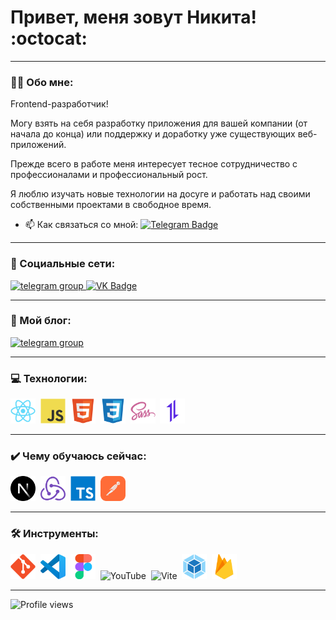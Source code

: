 
# Привет, меня зовут Никита! :octocat:

---

### :man_technologist: Обо мне:
Frontend-разработчик!

Могу взять на себя разработку приложения для вашей компании (от начала до конца) или поддержку и доработку уже существующих веб-приложений.

Прежде всего в работе меня интересует тесное сотрудничество с профессионалами и профессиональный рост.

Я люблю изучать новые технологии на досуге и работать над своими собственными проектами в свободное время.


- :mailbox: Как связаться со мной: [![Telegram Badge](https://img.shields.io/badge/-nikita_osipov59-blue?style=flat&logo=Telegram&logoColor=white)](https://t.me/nikita_osipov59)

---

### 🤝 Социальные сети:

  <div id="badges">
    <a href="https://t.me/nikita_osipov59" target="_blank">
      <img src="https://cdn-icons-png.flaticon.com/512/2111/2111646.png" width="40" height="40" alt="telegram group" />
    </a>
    <a href="https://vk.com/nikita.osipov59" target="_blank">
      <img src="https://cdn-icons-png.flaticon.com/512/145/145813.png" width="40" height="40" alt="VK Badge"/>
    </a>
  </div>

---

### 👀 Мой блог:

  <div id="badges">
    <a href="https://t.me/nikita_frontendit" target="_blank">
      <img src="https://cdn-icons-png.flaticon.com/512/2111/2111646.png" width="40" height="40" alt="telegram group" />
    </a>
  </div>

---

### 💻 Технологии:

<div>
  <img src="https://github.com/devicons/devicon/blob/master/icons/react/react-original.svg" title="React" alt="React" width="40" height="40"/>&nbsp
  <img src="https://github.com/devicons/devicon/blob/master/icons/javascript/javascript-original.svg" title="JavaScript" alt="javaScript" width="40" height="40"/>&nbsp
  <img src="https://github.com/devicons/devicon/blob/master/icons/html5/html5-original.svg" title="HTML5" alt="HTML5" width="40" height="40"/>&nbsp
  <img src="https://github.com/devicons/devicon/blob/master/icons/css3/css3-original.svg" title="CSS" alt="CSS" width="40" height="40"/>&nbsp
  <img src="https://github.com/devicons/devicon/blob/master/icons/sass/sass-original.svg" title="SASS/SCSS" alt="SASS/SCSS" width="40" height="40"/>&nbsp;
  <img src="https://github.com/devicons/devicon/blob/master/icons/axios/axios-plain.svg" title="Axios" alt="Axios" width="40" height="40"/>&nbsp;
</div>

---

### ✔️ Чему обучаюсь сейчас:

<div>
  <img src="https://github.com/devicons/devicon/blob/master/icons/nextjs/nextjs-original.svg" title="Next" alt="Next" width="40" height="40"/>&nbsp
  <img src="https://github.com/devicons/devicon/blob/master/icons/redux/redux-original.svg" title="Redux-toolkit" alt="Redux-toolkit" width="40" height="40"/>&nbsp
  <img src="https://github.com/devicons/devicon/blob/master/icons/typescript/typescript-original.svg" title="TypeScript" alt="TypeScript" width="40" height="40"/>&nbsp
  <img src="https://github.com/tandpfun/skill-icons/blob/main/icons/Postman.svg" title="Postman" alt="Postman" width="40" height="40"/>&nbsp
</div>

---

### 🛠 Инструменты:

<div>
  <img src="https://github.com/devicons/devicon/blob/master/icons/git/git-original.svg" title="Git" alt="Git" width="40" height="40"/>&nbsp
  <img src="https://github.com/devicons/devicon/blob/master/icons/vscode/vscode-original.svg" title="VScode" alt="VScode" width="40" height="40"/>&nbsp;
  <img src="https://github.com/devicons/devicon/blob/master/icons/figma/figma-original.svg" title="Figma" alt="Figma" style="cursor: default" width="40" height="40"/>&nbsp;
  <img src="https://upload.wikimedia.org/wikipedia/commons/9/96/YouTube_social_red_squircle_%282017%29.svg" title="YouTube" alt="YouTube" style="cursor: default" width="40" height="40"/>&nbsp;
  <img src="https://github.com/vitejs/vite/blob/main/docs/public/logo.svg" title="Vite" alt="Vite" style="cursor: default" width="40" height="40"/>&nbsp;
  <img src="https://github.com/devicons/devicon/blob/master/icons/webpack/webpack-original.svg" title="Webpack" alt="Webpack" style="cursor: default" width="40" height="40"/>&nbsp;
  <img src="https://github.com/devicons/devicon/blob/master/icons/firebase/firebase-original.svg" title="Firebase" alt="Firebase" width="40" height="40"/>&nbsp;
</div>

---
![Profile views](https://komarev.com/ghpvc/?username=nikita-osipov59)
